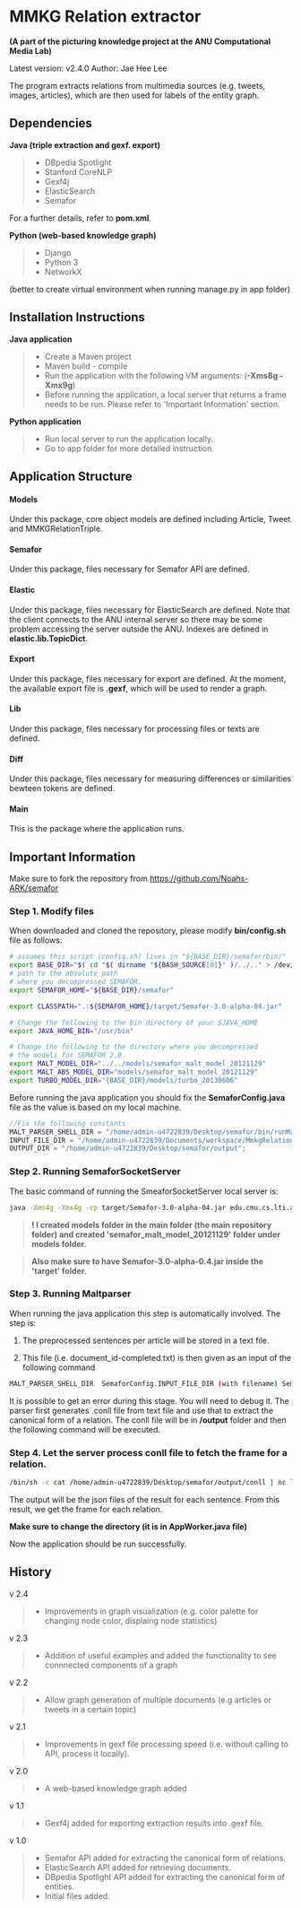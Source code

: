 MMKG Relation extractor
===================

**(A part of the picturing knowledge project at the ANU Computational Media Lab)**

Latest version: v2.4.0
Author: Jae Hee Lee

The program extracts relations from multimedia sources (e.g. tweets, images, articles), which are then used for labels of the entity graph.


Dependencies
-------------

**Java (triple extraction and gexf. export)**

> - DBpedia Spotlight
> - Stanford CoreNLP
> - Gexf4j
> - ElasticSearch
> - Semafor

For a further details, refer to **pom.xml**.

**Python (web-based knowledge graph)**

> - Django
> - Python 3
> - NetworkX

(better to create virtual environment when running manage.py in app folder)

Installation Instructions
-------------------------

**Java application**

> - Create a Maven project
> - Maven build - compile
> - Run the application with the following VM arguments: (**-Xms8g -Xmx9g**)
> - Before running the application, a local server that returns a frame needs to be run. Please refer to 'Important Information' section.

**Python application**

> - Run local server to run the application locally.
> - Go to app folder for more detailed instruction.

Application Structure
---------------------

#### Models

Under this package, core object models are defined including Article, Tweet and MMKGRelationTriple.

#### Semafor

Under this package, files necessary for Semafor API are defined.

#### Elastic

Under this package, files necessary for ElasticSearch are defined. Note that the client connects to the ANU internal server so there may be some problem accessing the server outside the ANU. Indexes are defined in **elastic.lib.TopicDict**.

#### Export

Under this package, files necessary for export are defined. At the moment, the available export file is **.gexf**, which will be used to render a graph.

#### Lib

Under this package, files necessary for processing files or texts are defined.

#### Diff

Under this package, files necessary for measuring differences or similarities bewteen tokens are defined.

#### Main

This is the package where the application runs.

Important Information
---------------------

Make sure to fork the repository from https://github.com/Noahs-ARK/semafor

### Step 1. Modify files

When downloaded and cloned the repository, please modify **bin/config.sh** file as follows:

```sh
# assumes this script (config.sh) lives in "${BASE_DIR}/semafor/bin/"
export BASE_DIR="$( cd "$( dirname "${BASH_SOURCE[0]}" )/../.." > /dev/null && pwd )"
# path to the absolute path
# where you decompressed SEMAFOR.
export SEMAFOR_HOME="${BASE_DIR}/semafor"

export CLASSPATH=".:${SEMAFOR_HOME}/target/Semafor-3.0-alpha-04.jar"

# Change the following to the bin directory of your $JAVA_HOME
export JAVA_HOME_BIN="/usr/bin"

# Change the following to the directory where you decompressed 
# the models for SEMAFOR 2.0.
export MALT_MODEL_DIR="../../models/semafor_malt_model_20121129"
export MALT_ABS_MODEL_DIR="models/semafor_malt_model_20121129"
export TURBO_MODEL_DIR="{BASE_DIR}/models/turbo_20130606"

```

Before running the java application you should fix the **SemaforConfig.java** file as the value is based on my local machine.

```java
//Fix the following constants
MALT_PARSER_SHELL_DIR = "/home/admin-u4722839/Desktop/semafor/bin/runMalt.sh";
INPUT_FILE_DIR = "/home/admin-u4722839/Documents/workspace/MmkgRelationExtractor/src/extractor/lib/files/";
OUTPUT_DIR = "/home/admin-u4722839/Desktop/semafor/output";
```

### Step 2. Running SemaforSocketServer

The basic command of running the SmeaforSocketServer local server is:

```sh
java -Xms4g -Xmx4g -cp target/Semafor-3.0-alpha-04.jar edu.cmu.cs.lti.ark.fn.SemaforSocketServer model-dir:models port:8888
```

> **! I created models folder in the main folder (the main repository folder) and created 'semafor_malt_model_20121129' folder under models folder.**

> **Also make sure to have Semafor-3.0-alpha-0.4.jar inside the 'target' folder.**

### Step 3. Running Maltparser

When running the java application this step is automatically involved. The step is:

1. The preprocessed sentences per article will be stored in a text file.

2. This file (i.e. document_id-completed.txt) is then given as an input of the following command

```sh
MALT_PARSER_SHELL_DIR  SemaforConfig.INPUT_FILE_DIR (with filename) SemaforConfig.OUTPUT_DIR
```

It is possible to get an error during this stage. You will need to debug it. The parser first generates .conll file from text file and use that to extract the canonical form of a relation. The conll file will be in **/output** folder and then the following command will be executed.

### Step 4. Let the server process conll file to fetch the frame for a relation.

```sh
/bin/sh -c cat /home/admin-u4722839/Desktop/semafor/output/conll | nc localhost 8888
```
The output will be the json files of the result for each sentence. From this result, we get the frame for each relation.

**Make sure to change the directory (it is in AppWorker.java file)**

Now the application should be run successfully.

History
-------

v 2.4

> - Improvements in graph visualization (e.g. color palette for changing node color, displaing node statistics)

v 2.3

> - Addition of useful examples and added the functionality to see connnected components of a graph

v 2.2

> - Allow graph generation of multiple documents (e.g articles or tweets in a certain topic)

v 2.1

> - Improvements in gexf file processing speed (i.e. without calling to API, process it locally).

v 2.0

> - A web-based knowledge graph added

v 1.1

> - Gexf4j added for exporting extraction results into .gexf file.

v 1.0

> - Semafor API added for extracting the canonical form of relations.
> - ElasticSearch API added for retrieving documents.
> - DBpedia Spotlight API added for extracting the canonical form of entities.
> - Initial files added.
